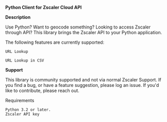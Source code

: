 **Python Client for Zscaler Cloud API**


**Description**

Use Python? Want to geocode something? Looking to access Zscaler through API?
This library brings the Zscaler API to your Python application.

The following features are currently supported:

`URL Lookup`

`URL Lookup in CSV`


**Support**

This library is community supported and not via normal Zscaler Support.
If you find a bug, or have a feature suggestion, please log an issue. If you'd like to contribute, please reach out.

Requirements

    Python 3.2 or later.
    Zscaler API key
